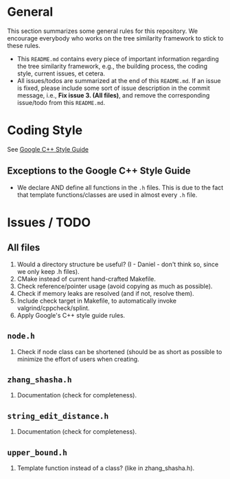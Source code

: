 # General

This section summarizes some general rules for this repository. We encourage
everybody who works on the tree similarity framework to stick to these rules.

* This `README.md` contains every piece of important information regarding the
tree similarity framework, e.g., the building process, the coding style, current
issues, et cetera.
* All issues/todos are summarized at the end of this `README.md`. If an issue is
fixed, please include some sort of issue description in the commit message, i.e.,
**Fix issue 3. (All files)**, and remove the corresponding issue/todo from this
`README.md`.

# Coding Style

See [Google C++ Style Guide](https://google.github.io/styleguide/cppguide.html)

## Exceptions to the Google C++ Style Guide

* We declare AND define all functions in the `.h` files. This is due to the fact
that template functions/classes are used in almost every `.h` file.

# Issues / TODO

## All files
1. Would a directory structure be useful? (I - Daniel - don't think so, since we
only keep .h files).
2. CMake instead of current hand-crafted Makefile.
3. Check reference/pointer usage (avoid copying as much as possible).
4. Check if memory leaks are resolved (and if not, resolve them).
5. Include check target in Makefile, to automatically invoke
valgrind/cppcheck/splint.
6. Apply Google's C++ style guide rules.

## `node.h`
1. Check if node class can be shortened (should be as short as possible to minimize
the effort of users when creating.

## `zhang_shasha.h`
1. Documentation (check for completeness).

## `string_edit_distance.h`
1. Documentation (check for completeness).

## `upper_bound.h`
1. Template function instead of a class? (like in zhang_shasha.h).